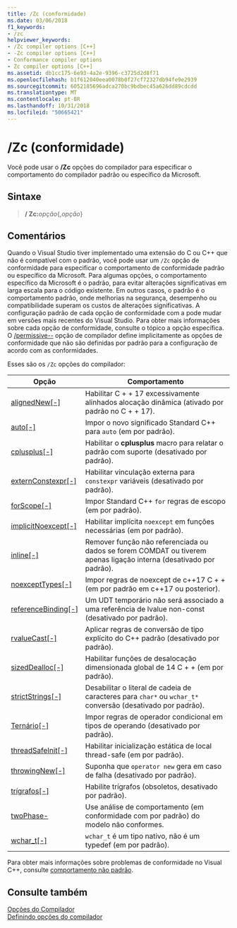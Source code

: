 ```yaml
---
title: /Zc (conformidade)
ms.date: 03/06/2018
f1_keywords:
- /zc
helpviewer_keywords:
- /Zc compiler options [C++]
- -Zc compiler options [C++]
- Conformance compiler options
- Zc compiler options [C++]
ms.assetid: db1cc175-6e93-4a2e-9396-c3725d2d8f71
ms.openlocfilehash: b1f612040eea0078b0f27cf72327db94fe9e2939
ms.sourcegitcommit: 6052185696adca270bc9bdbec45a626dd89cdcdd
ms.translationtype: MT
ms.contentlocale: pt-BR
ms.lasthandoff: 10/31/2018
ms.locfileid: "50665421"
---
```

# <a name="zc-conformance"></a>/Zc (conformidade)

Você pode usar o **/Zc** opções do compilador para especificar o comportamento do compilador padrão ou específico da Microsoft.

## <a name="syntax"></a>Sintaxe

> **/ Zc:**_opção_{,_opção_}

## <a name="remarks"></a>Comentários

Quando o Visual Studio tiver implementado uma extensão do C ou C++ que não é compatível com o padrão, você pode usar um `/Zc` opção de conformidade para especificar o comportamento de conformidade padrão ou específico da Microsoft. Para algumas opções, o comportamento específico da Microsoft é o padrão, para evitar alterações significativas em larga escala para o código existente. Em outros casos, o padrão é o comportamento padrão, onde melhorias na segurança, desempenho ou compatibilidade superam os custos de alterações significativas. A configuração padrão de cada opção de conformidade com a pode mudar em versões mais recentes do Visual Studio. Para obter mais informações sobre cada opção de conformidade, consulte o tópico a opção específica. O [/permissive--](permissive-standards-conformance.md) opção de compilador define implicitamente as opções de conformidade que não são definidas por padrão para a configuração de acordo com as conformidades.

Esses são os `/Zc` opções do compilador:

|Opção|Comportamento|
|---|---|
|[alignedNew\[-\]](zc-alignednew.md)|Habilitar C + + 17 excessivamente alinhados alocação dinâmica (ativado por padrão no C + + 17).|
|[auto\[-\]](zc-auto-deduce-variable-type.md)|Impor o novo significado Standard C++ para `auto` (em por padrão).|
|[cplusplus\[-\]](zc-cplusplus.md)|Habilitar o **cplusplus** macro para relatar o padrão com suporte (desativado por padrão).|
|[externConstexpr\[-\]](zc-externconstexpr.md)|Habilitar vinculação externa para `constexpr` variáveis (desativado por padrão).|
|[forScope\[-\]](zc-forscope-force-conformance-in-for-loop-scope.md)|Impor Standard C++ `for` regras de escopo (em por padrão).|
|[implicitNoexcept\[-\]](zc-implicitnoexcept-implicit-exception-specifiers.md)|Habilitar implícita `noexcept` em funções necessárias (em por padrão).|
|[inline\[-\]](zc-inline-remove-unreferenced-comdat.md)|Remover função não referenciada ou dados se forem COMDAT ou tiverem apenas ligação interna (desativado por padrão).|
|[noexceptTypes\[-\]](zc-noexcepttypes.md)|Impor regras de noexcept de c++17 C + + (em por padrão em c++17 ou posterior).|
|[referenceBinding\[-\]](zc-referencebinding-enforce-reference-binding-rules.md)|Um UDT temporário não será associado a uma referência de lvalue non-const (desativado por padrão).|
|[rvalueCast\[-\]](zc-rvaluecast-enforce-type-conversion-rules.md)|Aplicar regras de conversão de tipo explícito do C++ padrão (desativado por padrão).|
|[sizedDealloc\[-\]](zc-sizeddealloc-enable-global-sized-dealloc-functions.md)|Habilitar funções de desalocação dimensionada global de 14 C + + (em por padrão).|
|[strictStrings\[-\]](zc-strictstrings-disable-string-literal-type-conversion.md)|Desabilitar o literal de cadeia de caracteres para `char*` ou `wchar_t*` conversão (desativado por padrão).|
|[Ternário\[-\]](zc-ternary.md)|Impor regras de operador condicional em tipos de operando (desativado por padrão).|
|[threadSafeInit\[-\]](zc-threadsafeinit-thread-safe-local-static-initialization.md)|Habilitar inicialização estática de local thread-safe (em por padrão).|
|[throwingNew\[-\]](zc-throwingnew-assume-operator-new-throws.md)|Suponha que `operator new` gera em caso de falha (desativado por padrão).|
|[trígrafos\[-\]](zc-trigraphs-trigraphs-substitution.md)|Habilite trígrafos (obsoletos, desativado por padrão).|
|[twoPhase-](zc-twophase.md)|Use análise de comportamento (em conformidade com por padrão) do modelo não conformes.|
|[wchar_t\[-\]](zc-wchar-t-wchar-t-is-native-type.md)|`wchar_t` é um tipo nativo, não é um typedef (em por padrão).|

Para obter mais informações sobre problemas de conformidade no Visual C++, consulte [comportamento não padrão](../../cpp/nonstandard-behavior.md).

## <a name="see-also"></a>Consulte também

[Opções do Compilador](compiler-options.md)<br/>
[Definindo opções do compilador](setting-compiler-options.md)
